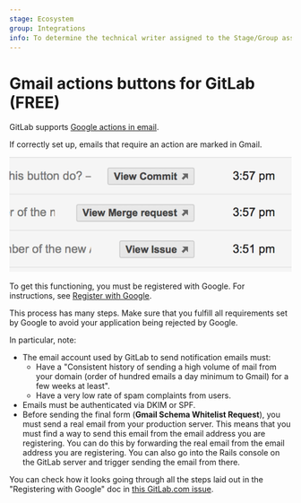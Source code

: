 ```yaml
---
stage: Ecosystem
group: Integrations
info: To determine the technical writer assigned to the Stage/Group associated with this page, see https://about.gitlab.com/handbook/engineering/ux/technical-writing/#assignments
---
```


# Gmail actions buttons for GitLab **(FREE)**

GitLab supports [Google actions in email](https://developers.google.com/gmail/markup/actions/actions-overview).

If correctly set up, emails that require an action are marked in Gmail.

![Gmail actions button](img/gmail_action_buttons_for_gitlab.png)

To get this functioning, you must be registered with Google. For instructions, see
[Register with Google](https://developers.google.com/gmail/markup/registering-with-google).

This process has many steps. Make sure that you fulfill all requirements set by
Google to avoid your application being rejected by Google.

In particular, note:

<!-- vale gitlab.InclusionCultural = NO -->

- The email account used by GitLab to send notification emails must:
  - Have a "Consistent history of sending a high volume of mail from your domain
    (order of hundred emails a day minimum to Gmail) for a few weeks at least".
  - Have a very low rate of spam complaints from users.
- Emails must be authenticated via DKIM or SPF.
- Before sending the final form (**Gmail Schema Whitelist Request**), you must
  send a real email from your production server. This means that you must find
  a way to send this email from the email address you are registering. You can
  do this by forwarding the real email from the email address you are
  registering. You can also go into the Rails console on the GitLab server and
  trigger sending the email from there.

<!-- vale gitlab.InclusionCultural = YES -->

You can check how it looks going through all the steps laid out in the "Registering with Google" doc in [this GitLab.com issue](https://gitlab.com/gitlab-org/gitlab-foss/-/issues/1517).

